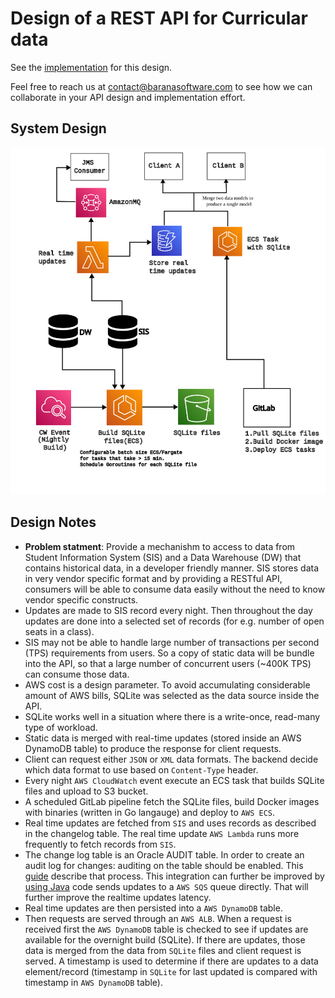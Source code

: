 # Design of a REST API for Curricular data

See the [implementation](https://github.com/baranasoftware/curricular-api) for this design. 

Feel free to reach us at contact@baranasoftware.com to see how we can collaborate in your API design and implementation effort.

## System Design
![Curricular API](images/curricular-api.svg)

## Design Notes
* __Problem statment__: Provide a mechanishm to access to data from Student Information System (SIS) and a Data Warehouse (DW)
that contains historical data, in a developer friendly manner. SIS stores data in very vendor specific format and by providing a RESTful API, consumers will 
be able to consume data easily without the need to know vendor specific constructs.
* Updates are made to SIS record every night. Then throughout the day updates are done into a selected set of records (for e.g. number of open seats in a class).
* SIS may not be able to handle large number of transactions per second (TPS) requirements from users. So a copy of 
  static data will be bundle into the API, so that a large number of concurrent users (~400K TPS) can consume those data.
* AWS cost is a design parameter. To avoid accumulating considerable amount of AWS bills, SQLite was selected as the data source inside the API.
* SQLite works well in a situation where there is a write-once, read-many type of workload.
* Static data is merged with real-time updates (stored inside an AWS DynamoDB table) to produce the response for client requests.
* Client can request either `JSON` or `XML` data formats. The backend decide which data format to use based on `Content-Type` header.
* Every night `AWS CloudWatch` event execute an ECS task that builds SQLite files and upload to S3 bucket.
* A scheduled GitLab pipeline fetch the SQLite files, build Docker images with binaries (written in Go langauge) and deploy to `AWS ECS`.
* Real time updates are fetched from `SIS` and uses records as described in the changelog table. The real time update `AWS Lambda` runs 
more frequently to fetch records from `SIS`. 
* The change log table is an Oracle AUDIT table. In order to create an audit log for changes: auditing on the table should be enabled.
  This [guide](https://stackoverflow.com/questions/72319748/what-is-changelog-column-in-oracle-db) describe that process. This integration can further be improved by 
 [using Java](https://docs.oracle.com/en/database/oracle/oracle-database/23/jjdev/calling-Java-from-database-triggers.html#GUID-5C498DEF-0348-484D-AA26-2A88EF348D5C) code sends updates to a `AWS SQS` queue directly.
 That will further improve the realtime updates latency.
* Real time updates are then persisted into a `AWS DynamoDB` table. 
* Then requests are served through an `AWS ALB`. When a request is received first the `AWS DynamoDB` table is checked to see if updates are available for the overnight build (SQLite).
  If there are updates, those data is merged from the data from `SQLite` files and client request is served. A timestamp is used to determine 
  if there are updates to a data element/record (timestamp in `SQLite` for last updated is compared with timestamp in `AWS DynamoDB` table).

